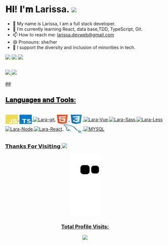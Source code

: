 <h1> 𝐇𝐢! 𝐈'𝐦 Larissa. <img src="https://media.giphy.com/media/IcJ6n6VJNjRNS/giphy.gif" width="25"></h1>

- 🔭 My name is Larissa, I am a full stack developer.
- 🌱 I’m currently learning React, data base,TDD, TypeScript, Git.
- 📫 How to reach me: larissa.devweb@gmail.com
- 😄 Pronouns: she/her
- :rainbow: I support the diversity and inclusion of minorities in tech.

<div> 
  <a href="https://www.instagram.com/larisgabriela_/" target="_blank"><img src="https://img.shields.io/badge/-Instagram-%23E4405F?style=for-the-badge&logo=instagram&logoColor=white" target="_blank"></a>
  <a href = "mailto:larissa-devweb@gmail.com"><img src="https://img.shields.io/badge/-Gmail-%23333?style=for-the-badge&logo=gmail&logoColor=white" target="_blank"></a>
  <a href="https://www.linkedin.com/in/larissa-gabriela-118109210/" target="_blank"><img src="https://img.shields.io/badge/-LinkedIn-%230077B5?style=for-the-badge&logo=linkedin&logoColor=white" target="_blank"></a> 
 </div>
 
 ##
 
</div>

  <a href="https://github.com/larissa-devweb">
  <img height="180em" src="https://github-readme-stats.vercel.app/api?username=larissa-devweb&show_icons=true&theme=dark&include_all_commits=true&count_private=true"/>
  <img height="180em" src="https://github-readme-stats.vercel.app/api/top-langs/?username=larissa-devweb&layout=compact&langs_count=7&theme=dark"/>
</div>
<div style="display: inline_block"><br>
   ##
 
  
  <div>
    <h2> 𝐋𝐚𝐧𝐠𝐮𝐚𝐠𝐞𝐬 𝐚𝐧𝐝 𝐓𝐨𝐨𝐥𝐬:</h2>
    
  <div style="display: inline_block"><br>
  <img align="center" alt="Lara-Js" height="30" width="40" src="https://raw.githubusercontent.com/devicons/devicon/master/icons/javascript/javascript-plain.svg">
  <img align="center" alt="Lara-Ts" height="30" width="40" src="https://raw.githubusercontent.com/devicons/devicon/master/icons/typescript/typescript-plain.svg">
  <img align="center" alt="Lara-git" height="30" width="40" src="https://cdn.jsdelivr.net/gh/devicons/devicon/icons/git/git-original.svg">
  <img align="center" alt="Lara-HTML" height="30" width="40" src="https://raw.githubusercontent.com/devicons/devicon/master/icons/html5/html5-original.svg">
  <img align="center" alt="Lara-CSS" height="30" width="40" src="https://raw.githubusercontent.com/devicons/devicon/master/icons/css3/css3-original.svg">
  <img align="center" alt="Lara-Vue" height="30" width="40" src="https://cdn.jsdelivr.net/gh/devicons/devicon/icons/vuejs/vuejs-original-wordmark.svg">
  <img align="center" alt="Lara-Sass" height="30" width="40" src="https://cdn.jsdelivr.net/gh/devicons/devicon/icons/sass/sass-original.svg">
  <img align="center" alt="Lara-Less" height="30" width="40" src="https://cdn.jsdelivr.net/gh/devicons/devicon/icons/less/less-plain-wordmark.svg">
  <img align="center" alt="Lara-Node" height="30" width="40" src="https://cdn.jsdelivr.net/gh/devicons/devicon/icons/nodejs/nodejs-original-wordmark.svg">	
  <img align="center" alt="Lara-React" height="30" width="40" src="https://cdn.worldvectorlogo.com/logos/react-1.svg">	
  <img align="center" alt="Lucas-MYSQL" height="30" width="60" src="https://raw.githubusercontent.com/devicons/devicon/master/icons/mysql/mysql-plain.svg">
  <img align="center" alt="MYSQL" height="30" width="80" src="https://img.shields.io/badge/mysql-404D59?style=for-the-badge&logo=mysql&logoColor=white">

</div>
  
  ##
  
  <h3>𝗧𝗵𝗮𝗻𝗸𝘀 𝗙𝗼𝗿 𝗩𝗶𝘀𝗶𝘁𝗶𝗻𝗴 <img height="50" src="https://media.giphy.com/media/pt0EKLDJmVvlS/giphy.gif"> </h3>
  
   <div align="center">
    
   ![Snake animation](https://github.com/rafaballerini/rafaballerini/blob/output/github-contribution-grid-snake.svg)

  </div>

<h3><p align="center">Total Profile Visits:</p>
<p align="center">
    <img alingn="center" src="https://profile-counter.glitch.me/by-larissa/count.svg"/>
</p>

